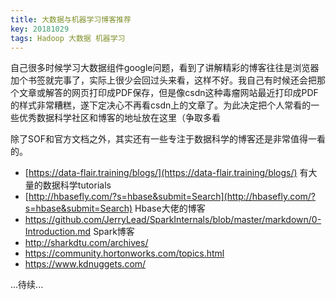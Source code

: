 ```yaml
---
title: 大数据与机器学习博客推荐
key: 20181029
tags: Hadoop 大数据 机器学习
---
```

自己很多时候学习大数据组件google问题，看到了讲解精彩的博客往往是浏览器加个书签就完事了，实际上很少会回过头来看，这样不好。我自己有时候还会把那个文章或解答的网页打印成PDF保存，但是像csdn这种毒瘤网站最近打印成PDF的样式非常糟糕，遂下定决心不再看csdn上的文章了。为此决定把个人常看的一些优秀数据科学社区和博客的地址放在这里（争取多看

除了SOF和官方文档之外，其实还有一些专注于数据科学的博客还是非常值得一看的。

-  [https://data-flair.training/blogs/](https://data-flair.training/blogs/) 有大量的数据科学tutorials
- [http://hbasefly.com/?s=hbase&submit=Search](http://hbasefly.com/?s=hbase&submit=Search) Hbase大佬的博客
- https://github.com/JerryLead/SparkInternals/blob/master/markdown/0-Introduction.md Spark博客
- http://sharkdtu.com/archives/  
- https://community.hortonworks.com/topics.html 
- https://www.kdnuggets.com/

...待续...